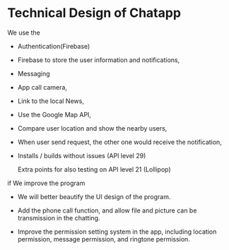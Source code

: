 # Technical Design of Chatapp
We use the 

* Authentication(Firebase)

* Firebase to store the user information and notifications,

* Messaging

* App call camera,

* Link to the local News,

* Use the Google Map API,

* Compare user location and show the nearby users,

* When user send request, the other one would receive the notification,

* Installs / builds without issues (API level 29)

  Extra points for also testing on API level 21 (Lollipop)



if We improve the program

* We will better beautify the UI design of the program.

* Add the phone call function, and allow file and picture can be transmission in the chatting.

* Improve the permission setting system in the app, including location permission, message permission, and ringtone permission.

